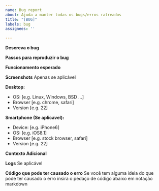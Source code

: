```yaml
---
name: Bug report
about: Ajuda a manter todas os bugs/erros ratreados
title: "[BUG]"
labels: bug
assignees: ''

---
```


**Descreva o bug**

**Passos para reproduzir o bug**

**Funcionamento esperado**

**Screenshots**
Apenas se aplicável

**Desktop:**
 - OS: [e.g. Linux, Windows, BSD ...]
 - Browser [e.g. chrome, safari]
 - Version [e.g. 22]

**Smartphone (Se aplicavel):**
 - Device: [e.g. iPhone6]
 - OS: [e.g. iOS8.1]
 - Browser [e.g. stock browser, safari]
 - Version [e.g. 22]

**Contexto Adicional**

**Logs**
Se aplicável

**Código que pode ter causado o erro**
Se você tem alguma ideia do que pode ter causado o erro insira o pedaço de código abaixo em notação markdown
